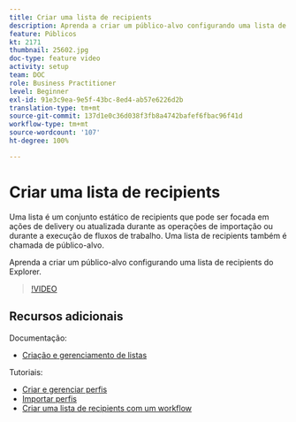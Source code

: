 ```yaml
---
title: Criar uma lista de recipients
description: Aprenda a criar um público-alvo configurando uma lista de recipients do Explorer.
feature: Públicos
kt: 2171
thumbnail: 25602.jpg
doc-type: feature video
activity: setup
team: DOC
role: Business Practitioner
level: Beginner
exl-id: 91e3c9ea-9e5f-43bc-8ed4-ab57e6226d2b
translation-type: tm+mt
source-git-commit: 137d1e0c36d038f3fb8a4742bafef6fbac96f41d
workflow-type: tm+mt
source-wordcount: '107'
ht-degree: 100%

---
```


# Criar uma lista de recipients

Uma lista é um conjunto estático de recipients que pode ser focada em ações de delivery ou atualizada durante as operações de importação ou durante a execução de fluxos de trabalho. Uma lista de recipients também é chamada de público-alvo.

Aprenda a criar um público-alvo configurando uma lista de recipients do Explorer.

>[!VIDEO](https://video.tv.adobe.com/v/25602/quality=12)

## Recursos adicionais

Documentação:

* [Criação e gerenciamento de listas](https://docs.adobe.com/content/help/pt-BR/campaign-classic/using/getting-started/profile-management/creating-and-managing-lists.html)

Tutoriais:

* [Criar e gerenciar perfis](/help/profile-management/create-and-manage-profiles.md)
* [Importar perfis](/help/data-management/importing-profiles.md)
* [Criar uma lista de recipients com um workflow](/help/profile-management/creating-a-list-of-recipients-with-a-workflow.md)
